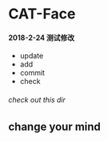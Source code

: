 # CAT-Face


#### 2018-2-24 测试修改 

* update 
* add 
* commit 
* check

###### check out this dir

## change your mind
